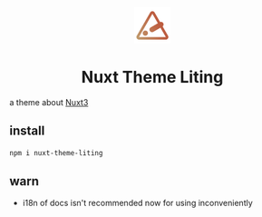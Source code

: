 <p align="center"><img src="/public/logo.png" width="64" height="64" /></p>

<h1 align="center">Nuxt Theme Liting</h1>

a theme about [Nuxt3](https://github.com/nuxt/framework)

## install

```sh
npm i nuxt-theme-liting
```

## warn

- i18n of docs isn't recommended now for using inconveniently
